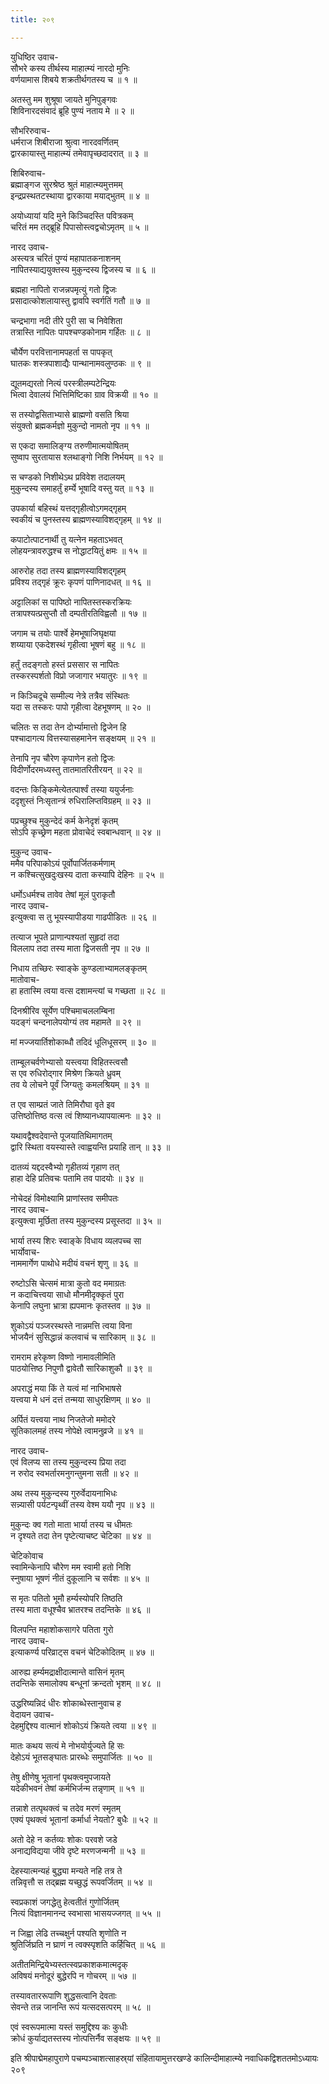 ```yaml
---
title: २०९

---
```

युधिष्ठिर उवाच-  
सौभरे कस्य तीर्थस्य माहात्म्यं नारदो मुनिः  
वर्णयामास शिबये शक्रतीर्थगतस्य च ॥ १ ॥


अतस्तु मम शुश्रूषा जायते मुनिपुङ्गवः  
शिविनारदसंवादं ब्रूहि पुण्यं नताय मे ॥ २ ॥


सौभरिरुवाच-  
धर्मराज शिबीराजा श्रुत्वा नारदवर्णितम्  
द्वारकायास्तु माहात्म्यं तमेवापृच्छदादरात् ॥ ३ ॥


शिबिरुवाच-  
ब्रह्माङ्गज सुरश्रेष्ठ श्रुतं माहात्म्यमुत्तमम्  
इन्द्रप्रस्थतटस्थाया द्वारकाया मयाद्भुतम् ॥ ४ ॥


अयोध्यायां यदि मुने किञ्चिदस्ति पवित्रकम्  
चरितं मम तद्ब्रूहि पिपासोस्त्वद्वचोऽमृतम् ॥ ५ ॥


नारद उवाच-  
अस्त्यत्र चरितं पुण्यं महापातकनाशनम्  
नापितस्याद्ययुक्तस्य मुकुन्दस्य द्विजस्य च ॥ ६ ॥


ब्रह्महा नापितो राजन्नपमृत्युं गतो द्विजः  
प्रसादात्कोशलायास्तु द्वावपि स्वर्गतिं गतौ ॥ ७ ॥


चन्द्रभागा नदी तीरे पुरी सा च निवेशिता  
तत्रास्ति नापितः पापश्चण्डकोनाम गर्हितः ॥ ८ ॥


चौर्येण परवित्तानामपहर्ता स पापकृत्  
घातकः शस्त्रपाशाद्यैः पान्थानामवलुण्ठकः ॥ ९ ॥


द्यूतमद्यरतो नित्यं परस्त्रीलम्पटेन्द्रियः  
भित्वा देवालयं भित्तिमिष्टिका ग्राव विक्रयी ॥ १० ॥


स तस्योद्वसिताभ्यासे ब्राह्मणो वसति श्रिया  
संयुक्तो ब्रह्मकर्मज्ञो मुकुन्दो नामतो नृप ॥ ११ ॥


स एकदा समालिङ्ग्य तरुणीमात्मयोषितम्  
सुष्वाप सुरतायास श्लथाङ्गो निशि निर्भयम् ॥ १२ ॥


स चण्डको निशीथेऽथ प्रविवेश तदालयम्  
मुकुन्दस्य समाहर्तुं हर्म्ये भूषादि वस्तु यत् ॥ १३ ॥


उपकार्या बहिस्थं यत्तद्गृहीत्वोऽगमद्गृहम्  
स्वकीयं च पुनस्तस्य ब्राह्मणस्याविशद्गृहम् ॥ १४ ॥


कपाटोत्पाटनार्थी तु यत्नेन महताऽभवत्  
लोहयन्त्रावरुद्धश्च स नोद्धाटयितुं क्षमः ॥ १५ ॥


आरुरोह तदा तस्य ब्राह्मणस्याविशद्गृहम्  
प्रविश्य तद्गृहं क्रूरः कृपणं पाणिनादधत् ॥ १६ ॥


अट्टालिकां स पापिष्ठो नापितस्तस्करक्रियः  
तत्रापश्यत्प्रसुप्तौ तौ दम्पतीरतिविह्वलौ ॥ १७ ॥


जगाम च तयोः पार्श्वे हेमभूषाजिघृक्षया  
शय्याया एकदेशस्थं गृहीत्वा भूषणं बहु ॥ १८ ॥


हर्तुं तदङ्गतो हस्तं प्रससार स नापितः  
तस्करस्पर्शतो विप्रो जजागार भयातुरः ॥ १९ ॥


न किञ्चिदूचे सम्मील्य नेत्रे तत्रैव संस्थितः  
यदा स तस्करः पापो गृहीत्वा देहभूषणम् ॥ २० ॥


चलितः स तदा तेन दोर्भ्यामात्तो द्विजेन हि  
पश्चादागत्य वित्तस्यासहमानेन सङ्क्षयम् ॥ २१ ॥


तेनापि नृप चौरेण कृपाणेन हतो द्विजः  
विदीर्णोदरमध्यस्तु तातमातरितीरयन् ॥ २२ ॥


वदन्तः किङ्किमेत्येतत्पार्श्वं तस्या ययुर्जनाः  
ददृशुस्तं निःसृतान्त्रं रुधिरालिप्तविग्रहम् ॥ २३ ॥


पप्रच्छुश्च मुकुन्देदं कर्म केनेदृशं कृतम्  
सोऽपि कृच्छ्रेण महता प्रोवाचेदं स्वबान्धवान् ॥ २४ ॥


मुकुन्द उवाच-  
ममैव परिपाकोऽयं पूर्वोपार्जितकर्मणाम्  
न कश्चित्सुखदुःखस्य दाता कस्यापि देहिनः ॥ २५ ॥


धर्मोऽधर्मश्च तावेव तेषां मूलं पुराकृतौ  
नारद उवाच-  
इत्युक्त्वा स तु भूयस्यापीडया गाढपीडितः ॥ २६ ॥


तत्याज भूपते प्राणान्पश्यतां सुहृदां तदा  
विललाप तदा तस्य माता द्विजसती नृप ॥ २७ ॥


निधाय तच्छिरः स्वाङ्के कुण्डलाभ्यामलङ्कृतम्  
मातोवाच-  
हा हतास्मि त्वया वत्स दशामन्त्यां च गच्छता ॥ २८ ॥


दिनश्रीरिव सूर्येण पश्चिमाचललम्बिना  
यदङ्गं चन्दनालेपयोग्यं तव महामते ॥ २९ ॥


मां मज्जयार्तिशोकाब्धौ तदिदं धूलिधूसरम् ॥ ३० ॥


ताम्बूलचर्वणेभ्यासो यस्त्वया विहितस्त्वसौ  
स एव रुधिरोद्गार मिश्रेण क्रियते ध्रुवम्  
तव ये लोचने पूर्वं जिग्यतुः कमलश्रियम् ॥ ३१ ॥


त एव साम्प्रतं जाते तिमिरौघा वृते इव  
उत्तिष्ठोत्तिष्ठ वत्स त्वं शिष्यानध्यापयात्मनः ॥ ३२ ॥


यथावद्वैश्वदेवान्ते पूजयातिथिमागतम्  
द्वारि स्थिता वयस्यास्ते त्वाह्वयन्ति प्रयाहि तान् ॥ ३३ ॥


दातव्यं यद्ददस्वैभ्यो गृहीतव्यं गृहाण तत्  
हाहा देहि प्रतिवचः पतामि तव पादयोः ॥ ३४ ॥


नोचेदहं विमोक्ष्यामि प्राणांस्तव समीपतः  
नारद उवाच-  
इत्युक्त्वा मूर्छिता तस्य मुकुन्दस्य प्रसूस्तदा ॥ ३५ ॥


भार्या तस्य शिरः स्वाङ्के विधाय व्यलपच्च सा  
भार्योवाच-  
नाममार्गेण पाथोधे मदीयं वचनं शृणु ॥ ३६ ॥


रुष्टोऽसि चेत्समं मात्रा कुतो वद ममाग्रतः  
न कदाचित्त्वया साधो मौनमीदृक्कृतं पुरा  
केनापि लघुना भ्रात्रा ह्यपमानः कृतस्तव ॥ ३७ ॥


शुकोऽयं पञ्जरस्थस्ते नान्नमत्ति त्वया विना  
भोजयैनं सुसिद्धान्नं कलवाचं च सारिकाम् ॥ ३८ ॥


रामराम हरेकृष्ण विष्णो नामावलीमिति  
पाठयोत्तिष्ठ निपुणौ द्वावेतौ सारिकाशुकौ ॥ ३९ ॥


अपराद्धं मया किं ते यत्वं मां नाभिभाषसे  
यत्त्वया मे धनं दत्तं तन्मया साधुरक्षिणम् ॥ ४० ॥


अर्पितं यत्त्वया नाथ निजतेजो ममोदरे  
सूतिकालमहं तस्य नोपेक्षे त्वामनुव्रजे ॥ ४१ ॥


नारद उवाच-  
एवं विलप्य सा तस्य मुकुन्दस्य प्रिया तदा  
न रुरोद स्वभर्तारमनुगन्तुमना सती ॥ ४२ ॥


अथ तस्य मुकुन्दस्य गुरुर्वेदायनाभिधः  
सन्न्यासी पर्यटन्पृथ्वीं तस्य वेश्म ययौ नृप ॥ ४३ ॥


मुकुन्दः क्व गतो माता भार्या तस्य च धीमतः  
न दृश्यते तदा तेन पृष्टेत्याचष्ट चेटिका ॥ ४४ ॥


चेटिकोवाच  
स्वामिन्केनापि चौरेण मम स्वामी हतो निशि  
स्नुषाया भूषणं नीतं दुकूलानि च सर्वशः ॥ ४५ ॥


स मृतः पतितो भूमौ हर्म्यस्योपरि तिष्ठति  
तस्य माता वधूश्चैव भ्रातरश्च तदन्तिके ॥ ४६ ॥


विलपन्ति महाशोकसागरे पतिता गुरो  
नारद उवाच-  
इत्याकर्ण्य परिव्राट्स वचनं चेटिकोदितम् ॥ ४७ ॥


आरुह्य हर्म्यमद्राक्षीदात्मान्ते वासिनं मृतम्  
तदन्तिके समालोक्य बन्धूनां क्रन्दतो भृशम् ॥ ४८ ॥


उद्धरिष्यन्निदं धीरः शोकाब्धेस्तानुवाच ह  
वेदायन उवाच-  
देहमुद्दिश्य वात्मानं शोकोऽयं क्रियते त्वया ॥ ४९ ॥


मातः कथय सत्यं मे नोभयोर्युज्यते हि सः  
देहोऽयं भूतसङ्घातः प्रारब्धेः समुपार्जितः ॥ ५० ॥


तेषु क्षीणेषु भूतानां पृथक्त्वमुपजायते  
यदेकीभवनं तेषां कर्मभिर्जन्म तन्नृणाम् ॥ ५१ ॥


तन्नाशे तत्पृथक्त्वं च तदेव मरणं स्मृतम्  
एक्यं पृथक्त्वं भूतानां कर्मार्धा नेयतो? बुधैः ॥ ५२ ॥


अतो देहे न कर्तव्यः शोकः परवशे जडे  
अनाद्यविद्यया जीवे दृष्टे मरणजन्मनी ॥ ५३ ॥


देहस्यात्मन्यहं बुद्ध्या मन्यते नहि तत्र ते  
तन्निवृत्तौ स तद्ब्रह्म यच्छुद्धं रूपवर्जितम् ॥ ५४ ॥


स्वप्रकाशं जगद्धेतु हेत्वतीतं गुणोर्जितम्  
नित्यं विज्ञानमानन्द स्वभासा भासयज्जगत् ॥ ५५ ॥


न जिह्वा लेढि तच्चक्षुर्न पश्यति शृणोति न  
श्रुतिर्जिघ्रति न घ्राणं न त्वक्स्पृशति कर्हिचित् ॥ ५६ ॥


अतीतमिन्द्रियेभ्यस्तत्स्वप्रकाशकमात्मदृक्  
अविषयं मनोदूरं बुद्धेरपि न गोचरम् ॥ ५७ ॥


तस्यावताररूपाणि शुद्धसत्वानि देवताः  
सेवन्ते तन्न जानन्ति रूपं यत्सदसत्परम् ॥ ५८ ॥


एवं स्वरूपमात्मा यस्तं समुद्दिश्य कः कुधीः  
क्रोधं कुर्याद्यतस्तस्य नोत्पत्तिर्नैव सङ्क्षयः ॥ ५९ ॥


इति श्रीपाद्मेमहापुराणे पचम्पञ्चाशत्साहस्र्यां संहितायामुत्तरखण्डे कालिन्दीमाहात्म्ये नवाधिकद्विशततमोऽध्यायः २०९